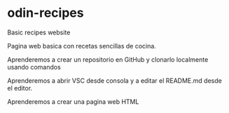 # odin-recipes
Basic recipes website

Pagina web basica con recetas sencillas de cocina.

Aprenderemos a crear un repositorio en GitHub y clonarlo localmente usando comandos

Aprenderemos a abrir VSC desde consola y a editar el README.md desde el editor.

Aprenderemos a crear una pagina web HTML 
